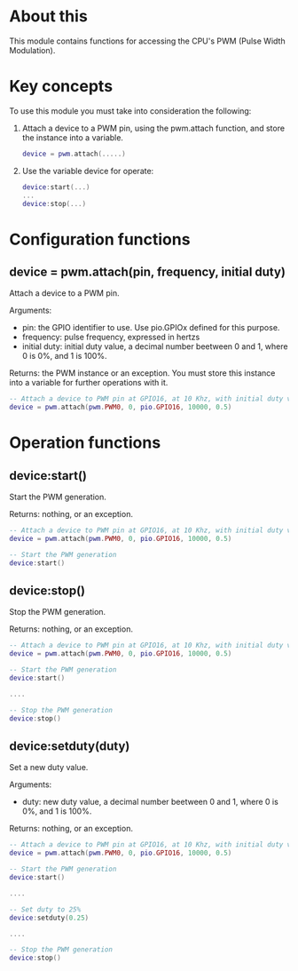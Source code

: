 # About this

This module contains functions for accessing the CPU's PWM (Pulse Width Modulation).

# Key concepts

To use this module you must take into consideration the following:

1. Attach a device to a PWM pin, using the pwm.attach function, and store the instance into a variable.

   ```lua
   device = pwm.attach(.....)
   ```

2. Use the variable device for operate:

   ```lua
   device:start(...)
   ...
   device:stop(...)
   ```

# Configuration functions

## device = pwm.attach(pin, frequency, initial duty)

Attach a device to a PWM pin.

Arguments:

* pin: the GPIO identifier to use. Use pio.GPIOx defined for this purpose.
* frequency: pulse frequency, expressed in hertzs
* initial duty: initial duty value, a decimal number beetween 0 and 1, where 0 is 0%, and 1 is 100%.

Returns: the PWM instance or an exception. You must store this instance into a variable for further operations with it.

```lua
-- Attach a device to PWM pin at GPIO16, at 10 Khz, with initial duty value of 50%.
device = pwm.attach(pwm.PWM0, 0, pio.GPIO16, 10000, 0.5)
```

# Operation functions

## device:start()

Start the PWM generation.

Returns: nothing, or an exception.

```lua
-- Attach a device to PWM pin at GPIO16, at 10 Khz, with initial duty value of 50%.
device = pwm.attach(pwm.PWM0, 0, pio.GPIO16, 10000, 0.5)

-- Start the PWM generation
device:start()
```

## device:stop()

Stop the PWM generation.

Returns: nothing, or an exception.

```lua
-- Attach a device to PWM pin at GPIO16, at 10 Khz, with initial duty value of 50%.
device = pwm.attach(pwm.PWM0, 0, pio.GPIO16, 10000, 0.5)

-- Start the PWM generation
device:start()

....

-- Stop the PWM generation
device:stop()
```

## device:setduty(duty)

Set a new duty value.

Arguments:

* duty: new duty value, a decimal number beetween 0 and 1, where 0 is 0%, and 1 is 100%.

Returns: nothing, or an exception.

```lua
-- Attach a device to PWM pin at GPIO16, at 10 Khz, with initial duty value of 50%.
device = pwm.attach(pwm.PWM0, 0, pio.GPIO16, 10000, 0.5)

-- Start the PWM generation
device:start()

....

-- Set duty to 25%
device:setduty(0.25)

....

-- Stop the PWM generation
device:stop()
```